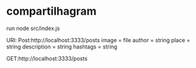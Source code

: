 # compartilhagram

run node src/index.js

URl:
  Post:http://localhost:3333/posts
      image  = file
      author = string
      place = string
      description = string
      hashtags = string
      
  GET:http://localhost:3333/posts
